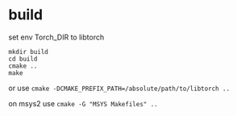 # build

set env Torch_DIR to libtorch

```
mkdir build
cd build
cmake ..
make
```

or use ```cmake -DCMAKE_PREFIX_PATH=/absolute/path/to/libtorch ..```

on msys2 use ```cmake -G "MSYS Makefiles" ..```
